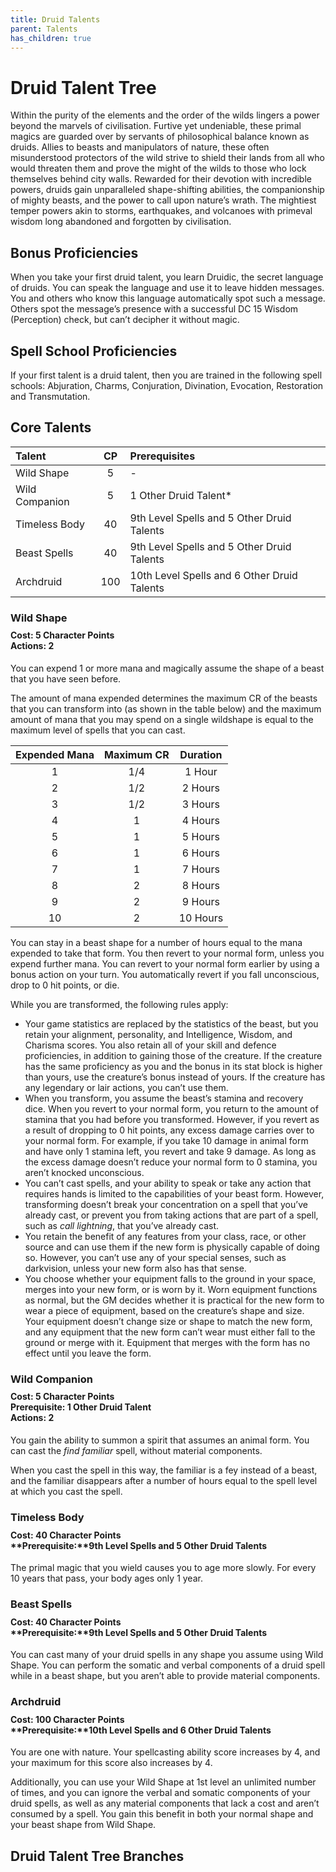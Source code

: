 ```yaml
---
title: Druid Talents
parent: Talents
has_children: true
---
```


# Druid Talent Tree
Within the purity of the elements and the order of the wilds lingers a power beyond the marvels of civilisation. Furtive yet undeniable, these primal magics are guarded over by servants of philosophical balance known as druids. Allies to beasts and manipulators of nature, these often misunderstood protectors of the wild strive to shield their lands from all who would threaten them and prove the might of the wilds to those who lock themselves behind city walls. Rewarded for their devotion with incredible powers, druids gain unparalleled shape-shifting abilities, the companionship of mighty beasts, and the power to call upon nature’s wrath. The mightiest temper powers akin to storms, earthquakes, and volcanoes with primeval wisdom long abandoned and forgotten by civilisation.

## Bonus Proficiencies
When you take your first druid talent, you learn Druidic, the secret language of druids. You can speak the language and use it to leave hidden messages. You and others who know this language automatically spot such a message. Others spot the message’s presence with a successful DC 15 Wisdom (Perception) check, but can’t decipher it without magic.

## Spell School Proficiencies
If your first talent is a druid talent, then you are trained in the following spell schools: Abjuration, Charms, Conjuration, Divination, Evocation, Restoration and Transmutation.

## Core Talents

| Talent | CP | Prerequisites |
|:-------|:--:|:--------------|
| Wild Shape     | 5   | - |
| Wild Companion | 5   | 1 Other Druid Talent* |
| Timeless Body  | 40  | 9th Level Spells and 5 Other Druid Talents |
| Beast Spells   | 40  | 9th Level Spells and 5 Other Druid Talents |
| Archdruid      | 100 | 10th Level Spells and 6 Other Druid Talents |

### Wild Shape

<div style="margin-top:-10px;"></div>

#### **Cost:** 5 Character Points<br>**Actions:** 2
You can expend 1 or more mana and magically assume the shape of a beast that you have seen before.

The amount of mana expended determines the maximum CR of the beasts that you can transform into (as shown in the table below) and the maximum amount of mana that you may spend on a single wildshape is equal to the maximum level of spells that you can cast.

| Expended Mana | Maximum CR | Duration |
|:-------------:|:----------:|:--------:|
| 1 | 1/4 | 1 Hour |
| 2 | 1/2 | 2 Hours |
| 3 | 1/2 | 3 Hours |
| 4 | 1 | 4 Hours |
| 5 | 1 | 5 Hours |
| 6 | 1 | 6 Hours |
| 7 | 1 | 7 Hours |
| 8 | 2 | 8 Hours |
| 9 | 2 | 9 Hours |
| 10 | 2 | 10 Hours |

You can stay in a beast shape for a number of hours equal to the mana expended to take that form. You then revert to your normal form, unless you expend further mana. You can revert to your normal form earlier by using a bonus action on your turn. You automatically revert if you fall unconscious, drop to 0 hit points, or die.

While you are transformed, the following rules apply:
* Your game statistics are replaced by the statistics of the beast, but you retain your alignment, personality, and Intelligence, Wisdom, and Charisma scores. You also retain all of your skill and defence proficiencies, in addition to gaining those of the creature. If the creature has the same proficiency as you and the bonus in its stat block is higher than yours, use the creature’s bonus instead of yours. If the creature has any legendary or lair actions, you can’t use them.
* When you transform, you assume the beast’s stamina and recovery dice. When you revert to your normal form, you return to the amount of stamina that you had before you transformed. However, if you revert as a result of dropping to 0 hit points, any excess damage carries over to your normal form. For example, if you take 10 damage in animal form and have only 1 stamina left, you revert and take 9 damage. As long as the excess damage doesn’t reduce your normal form to 0 stamina, you aren’t knocked unconscious.
* You can’t cast spells, and your ability to speak or take any action that requires hands is limited to the capabilities of your beast form. However, transforming doesn’t break your concentration on a spell that you’ve already cast, or prevent you from taking actions that are part of a spell, such as *call lightning*, that you’ve already cast.
* You retain the benefit of any features from your class, race, or other source and can use them if the new form is physically capable of doing so. However, you can’t use any of your special senses, such as darkvision, unless your new form also has that sense.
* You choose whether your equipment falls to the ground in your space, merges into your new form, or is worn by it. Worn equipment functions as normal, but the GM decides whether it is practical for the new form to wear a piece of equipment, based on the creature’s shape and size. Your equipment doesn’t change size or shape to match the new form, and any equipment that the new form can’t wear must either fall to the ground or merge with it. Equipment that merges with the form has no effect until you leave the form.

### Wild Companion

<div style="margin-top:-10px;"></div>

#### **Cost:** 5 Character Points<br>**Prerequisite:** 1 Other Druid Talent<br>**Actions:** 2
You gain the ability to summon a spirit that assumes an animal form. You can cast the *find familiar* spell, without material components.

When you cast the spell in this way, the familiar is a fey instead of a beast, and the familiar disappears after a number of hours equal to the spell level at which you cast the spell.

### Timeless Body

<div style="margin-top:-10px;"></div>

#### **Cost:** 40 Character Points<br>**Prerequisite:**9th Level Spells and 5 Other Druid Talents
The primal magic that you wield causes you to age more slowly. For every 10 years that pass, your body ages only 1 year.

### Beast Spells

<div style="margin-top:-10px;"></div>

#### **Cost:** 40 Character Points<br>**Prerequisite:**9th Level Spells and 5 Other Druid Talents
You can cast many of your druid spells in any shape you assume using Wild Shape. You can perform the somatic and verbal components of a druid spell while in a beast shape, but you aren’t able to provide material components.

### Archdruid

<div style="margin-top:-10px;"></div>

#### **Cost:** 100 Character Points<br>**Prerequisite:**10th Level Spells and 6 Other Druid Talents
You are one with nature. Your spellcasting ability score increases by 4, and your maximum for this score also increases by 4.

Additionally, you can use your Wild Shape at 1st level an unlimited number of times, and you can ignore the verbal and somatic components of your druid spells, as well as any material components that lack a cost and aren’t consumed by a spell. You gain this benefit in both your normal shape and your beast shape from Wild Shape.

## Druid Talent Tree Branches
